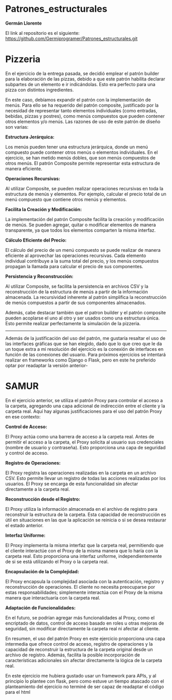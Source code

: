 # Patrones_estructurales

**Germán Llorente**

El link al repositorio es el siguiente: https://github.com/Germiprogramer/Patrones_estructurales.git

<h1>Pizzeria</h1> 

En el ejercicio de la entrega pasada, se decidió emplear el patrón builder para la elaboración de las pizzas, debido a que este patrón habilita declarar subpartes de un elemento e ir indicándolas. Esto era perfecto para una pizza con distintos ingredientes. 

En este caso, debíamos expandir el patrón con la implementación de menús. Para ello se ha requerido del patrón composite, justificado por la necesidad de representar tanto elementos individuales (como entradas, bebidas, pizzas y postres), como menús compuestos que pueden contener otros elementos y/o menús. Las razones de uso de este patrón de diseño son varias:

**Estructura Jerárquica:**

Los menús pueden tener una estructura jerárquica, donde un menú compuesto puede contener otros menús o elementos individuales. En el ejercicio, se han metido menús dobles, que son menús compuestos de otros menús. El patrón Composite permite representar esta estructura de manera eficiente.

**Operaciones Recursivas:**

Al utilizar Composite, se pueden realizar operaciones recursivas en toda la estructura de menús y elementos. Por ejemplo, calcular el precio total de un menú compuesto que contiene otros menús y elementos.

**Facilita la Creación y Modificación:**

La implementación del patrón Composite facilita la creación y modificación de menús. Se pueden agregar, quitar o modificar elementos de manera transparente, ya que todos los elementos comparten la misma interfaz.

**Cálculo Eficiente del Precio:**

El cálculo del precio de un menú compuesto se puede realizar de manera eficiente al aprovechar las operaciones recursivas.  Cada elemento individual contribuye a la suma total del precio, y los menús compuestos propagan la llamada para calcular el precio de sus componentes.

**Persistencia y Reconstrucción:**

Al utilizar Composite, se facilita la persistencia en archivos CSV y la reconstrucción de la estructura de menús a partir de la información almacenada. La recursividad inherente al patrón simplifica la reconstrucción de menús compuestos a partir de sus componentes almacenados.

Además, cabe destacar también que el patron builder y el patrón composite pueden acoplarse el uno al otro y ser usados como una estructura única. Esto permite realizar perfectamente la simulación de la pizzeria.

_____________________________________________________________________________________________________________________________________________________________________

Además de la justificación del uso del patrón, me gustaría resaltar el uso de las interfaces gráficas que se han elegido, dado que lo que creo que le da un toque extra a mi resolución del ejercicio es la conexión de interfaces en función de las conexiones del usuario. Para próximos ejercicios se intentará realizar en frameworks como Django o Flask, pero en este he preferido optar por readaptar la versión anterior-

<h1>SAMUR</h1>


En el ejercicio anterior, se utiliza el patrón Proxy para controlar el acceso a la carpeta, agregando una capa adicional de indirección entre el cliente y la carpeta real. Aquí hay algunas justificaciones para el uso del patrón Proxy en ese contexto:

**Control de Acceso:**

El Proxy actúa como una barrera de acceso a la carpeta real. Antes de permitir el acceso a la carpeta, el Proxy solicita al usuario sus credenciales (nombre de usuario y contraseña). Esto proporciona una capa de seguridad y control de acceso.

**Registro de Operaciones:**

El Proxy registra las operaciones realizadas en la carpeta en un archivo CSV. Esto permite llevar un registro de todas las acciones realizadas por los usuarios. El Proxy se encarga de esta funcionalidad sin afectar directamente a la carpeta real.

**Reconstrucción desde el Registro:**

El Proxy utiliza la información almacenada en el archivo de registro para reconstruir la estructura de la carpeta. Esta capacidad de reconstrucción es útil en situaciones en las que la aplicación se reinicia o si se desea restaurar el estado anterior.

**Interfaz Uniforme:**

El Proxy implementa la misma interfaz que la carpeta real, permitiendo que el cliente interactúe con el Proxy de la misma manera que lo haría con la carpeta real. Esto proporciona una interfaz uniforme, independientemente de si se está utilizando el Proxy o la carpeta real.

**Encapsulación de la Complejidad:**

El Proxy encapsula la complejidad asociada con la autenticación, registro y reconstrucción de operaciones. El cliente no necesita preocuparse por estas responsabilidades; simplemente interactúa con el Proxy de la misma manera que interactuaría con la carpeta real.

**Adaptación de Funcionalidades:**

En el futuro, se podrían agregar más funcionalidades al Proxy, como el encriptado de datos, control de acceso basado en roles u otras mejoras de seguridad, sin modificar directamente la carpeta real ni afectar al cliente.

En resumen, el uso del patrón Proxy en este ejercicio proporciona una capa intermedia que ofrece control de acceso, registro de operaciones y la capacidad de reconstruir la estructura de la carpeta original desde un archivo de registro. Además, facilita la posible incorporación de características adicionales sin afectar directamente la lógica de la carpeta real. 

En este ejercicio me hubiera gustado usar un framework para APIs, y al principio lo plantee con flask, pero como estuve un tiempo atascado con el planteamiento del ejercicio no terminé de ser capaz de readaptar el código para el html
